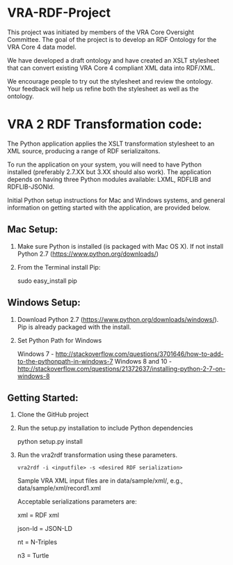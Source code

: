 VRA-RDF-Project
===============
This project was initiated by members of the VRA Core Oversight Committee. The goal of the project is to develop an RDF Ontology for the VRA Core 4 data model. 

We have developed a draft ontology and have created an XSLT stylesheet that can convert existing VRA Core 4 compliant XML data into RDF/XML. 

We encourage people to try out the stylesheet and review the ontology. Your feedback will help us refine both the stylesheet as well as the ontology. 

VRA 2 RDF Transformation code:
===============

The Python application applies the XSLT transformation stylesheet to an XML source, producing a range of RDF serializaitons.

To run the application on your system, you will need to have Python installed (preferably 2.7.XX but 3.XX should also work).  The application depends on having three Python modules available: LXML, RDFLIB and RDFLIB-JSONld. 

Initial Python setup instructions for Mac and Windows systems, and general information on getting started with the application, are provided below.

Mac Setup:
------

1. Make sure Python is installed (is packaged with Mac OS X). If not install Python 2.7 (https://www.python.org/downloads/)
2. From the Terminal install Pip: 

    sudo easy_install pip
	
Windows Setup:
------

1. Download Python 2.7 (https://www.python.org/downloads/windows/). Pip is already packaged with the install.

2. Set Python Path for Windows

    Windows 7 - http://stackoverflow.com/questions/3701646/how-to-add-to-the-pythonpath-in-windows-7
    Windows 8 and 10 - http://stackoverflow.com/questions/21372637/installing-python-2-7-on-windows-8
	
Getting Started:
------

1. Clone the GitHub project

2. Run the setup.py installation to include Python dependencies

   python setup.py install

3. Run the vra2rdf transformation using these parameters.

    `vra2rdf -i <inputfile> -s <desired RDF serialization>`

    Sample VRA XML input files are in data/sample/xml/, e.g., data/sample/xml/record1.xml
    
    Acceptable serializations parameters are:

    xml = RDF xml
    
    json-ld = JSON-LD
    
    nt = N-Triples
    
    n3 = Turtle
